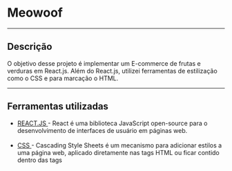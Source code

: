 # Meowoof
<hr>
<h2>Descrição</h2>

O objetivo desse projeto é implementar um E-commerce de frutas e verduras em React.js. Além do React.js, utilizei ferramentas de estilização como o CSS e para marcação o HTML.

<hr>
<h2>Ferramentas utilizadas</h2>
<ul>
  <li><a href="https://react.dev/">REACT.JS </a>- React é uma biblioteca JavaScript open-source para o desenvolvimento de interfaces de usuário em páginas web.</li>
  <br>
  <li><a href="https://tailwindcss.com/">CSS </a>- Cascading Style Sheets é um mecanismo para adicionar estilos a uma página web, aplicado diretamente nas tags HTML ou ficar contido dentro das tags <style>. s.</li>
  <br>
  <li><a href="https://developer.mozilla.org/pt-BR/docs/Web/HTML/">HTML</a>- HTML é uma linguagem de marcação utilizada na construção de páginas na Web. Documentos HTML podem ser interpretados por navegadores..</li>
</ul>
<hr>

<h2>Modo de uso</h2>
Para subir o projeto, aqui vão alguns passos essenciais:

<ol>
  <li>Caso não tenha, instale o Node.js na sua máquina. Link: <a href='https://nodejs.org/en/download/current'>Node.js.</a></li>
  <li>Após instalar o Node, já com seu editor de texto aberto no projeto, abra o terminal com CTRL + J e execute o comando <b>"npm install"</b>, para instalar as dependências do projeto.</li>
  <li>Ao instalar, suba o projeto com o comando <b>"npm start"</b>.</li>
</ol>

<hr>

<h2>Autor(a)</h2>
  <li><em>Caroline Pereira Xavier: responsável pela construção, desenvolvimento e criação do layout.</em></li>

<hr>







